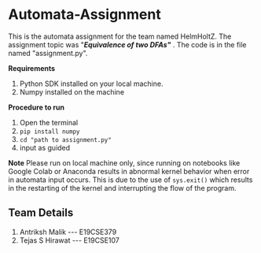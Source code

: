 # Automata-Assignment
This is the automata assignment for the team named HelmHoltZ. The assignment topic was "***Equivalence of two DFAs"*** . The code is in the file named "assignment.py".

**Requirements**

 1. Python SDK installed on your local machine.
 2. Numpy installed on the machine

**Procedure to run**
 1. Open the terminal
 2. `pip install numpy`
 3. `cd "path to assignment.py"`
 4. input as guided

**Note**
Please run on local machine only, since running on notebooks like Google Colab or Anaconda results in abnormal kernel behavior when error in automata input occurs. This is due to the use of `sys.exit()` which results in the restarting of the kernel and interrupting the flow of the program. 

## **Team Details**
1. Antriksh Malik --- E19CSE379
2. Tejas S Hirawat --- E19CSE107
